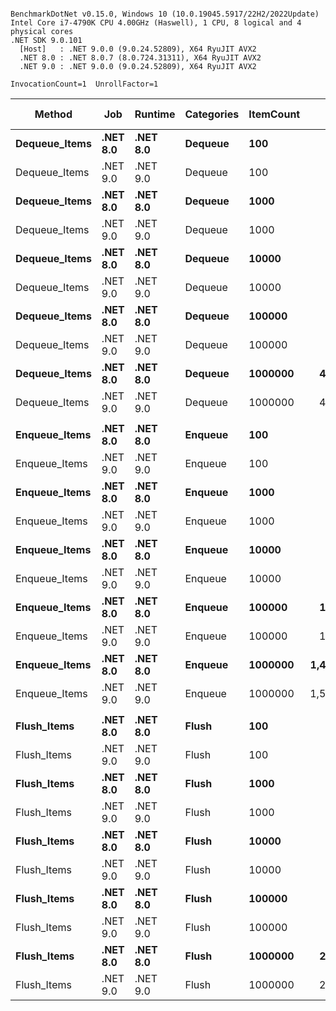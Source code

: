 ```

BenchmarkDotNet v0.15.0, Windows 10 (10.0.19045.5917/22H2/2022Update)
Intel Core i7-4790K CPU 4.00GHz (Haswell), 1 CPU, 8 logical and 4 physical cores
.NET SDK 9.0.101
  [Host]   : .NET 9.0.0 (9.0.24.52809), X64 RyuJIT AVX2
  .NET 8.0 : .NET 8.0.7 (8.0.724.31311), X64 RyuJIT AVX2
  .NET 9.0 : .NET 9.0.0 (9.0.24.52809), X64 RyuJIT AVX2

InvocationCount=1  UnrollFactor=1  

```
| Method        | Job      | Runtime  | Categories | ItemCount | Mean [ns]       | Error [ns]   | StdDev [ns]   | Median [ns]     | Gen0        | Gen1       | Gen2      | Allocated [B] |
|-------------- |--------- |--------- |----------- |---------- |----------------:|-------------:|--------------:|----------------:|------------:|-----------:|----------:|--------------:|
| **Dequeue_Items** | **.NET 8.0** | **.NET 8.0** | **Dequeue**    | **100**       |        **62,326.3** |      **5,060.4** |      **14,681.1** |        **61,450.0** |      **0.0000** |     **0.0000** |    **0.0000** |         **11888** |
| Dequeue_Items | .NET 9.0 | .NET 9.0 | Dequeue    | 100       |        40,438.9 |      1,787.7 |       5,129.1 |        38,100.0 |      0.0000 |     0.0000 |    0.0000 |         11888 |
| **Dequeue_Items** | **.NET 8.0** | **.NET 8.0** | **Dequeue**    | **1000**      |       **687,415.3** |     **50,607.7** |     **147,625.0** |       **635,850.0** |      **0.0000** |     **0.0000** |    **0.0000** |        **112688** |
| Dequeue_Items | .NET 9.0 | .NET 9.0 | Dequeue    | 1000      |       632,724.2 |     64,089.4 |     187,963.1 |       607,300.0 |      0.0000 |     0.0000 |    0.0000 |        112688 |
| **Dequeue_Items** | **.NET 8.0** | **.NET 8.0** | **Dequeue**    | **10000**     |     **4,586,698.8** |    **277,019.3** |     **739,420.6** |     **4,242,800.0** |      **0.0000** |     **0.0000** |    **0.0000** |       **1120688** |
| Dequeue_Items | .NET 9.0 | .NET 9.0 | Dequeue    | 10000     |     4,832,516.2 |    534,149.4 |   1,566,567.9 |     3,916,600.0 |      0.0000 |     0.0000 |    0.0000 |       1120688 |
| **Dequeue_Items** | **.NET 8.0** | **.NET 8.0** | **Dequeue**    | **100000**    |    **46,457,860.5** |    **844,601.3** |     **938,772.1** |    **46,175,350.0** |   **2000.0000** |  **1000.0000** |    **0.0000** |      **11200688** |
| Dequeue_Items | .NET 9.0 | .NET 9.0 | Dequeue    | 100000    |    42,173,992.7 |    841,580.8 |   1,793,477.4 |    42,101,100.0 |   2000.0000 |  1000.0000 |    0.0000 |      11200688 |
| **Dequeue_Items** | **.NET 8.0** | **.NET 8.0** | **Dequeue**    | **1000000**   |   **479,864,520.0** |  **8,777,936.5** |   **8,210,887.2** |   **477,945,800.0** |  **26000.0000** |  **1000.0000** |    **0.0000** |     **112000688** |
| Dequeue_Items | .NET 9.0 | .NET 9.0 | Dequeue    | 1000000   |   412,739,307.1 |  8,209,888.7 |   7,277,852.5 |   412,537,800.0 |  26000.0000 |  1000.0000 |    0.0000 |     112000400 |
|               |          |          |            |           |                 |              |               |                 |             |            |           |               |
| **Enqueue_Items** | **.NET 8.0** | **.NET 8.0** | **Enqueue**    | **100**       |        **95,292.7** |      **4,221.9** |      **12,181.2** |        **92,850.0** |      **0.0000** |     **0.0000** |    **0.0000** |         **72496** |
| Enqueue_Items | .NET 9.0 | .NET 9.0 | Enqueue    | 100       |        88,700.0 |        738.6 |       1,192.7 |        88,600.0 |      0.0000 |     0.0000 |    0.0000 |         72112 |
| **Enqueue_Items** | **.NET 8.0** | **.NET 8.0** | **Enqueue**    | **1000**      |       **891,204.3** |     **24,733.0** |      **70,163.4** |       **877,300.0** |      **0.0000** |     **0.0000** |    **0.0000** |        **739944** |
| Enqueue_Items | .NET 9.0 | .NET 9.0 | Enqueue    | 1000      |       862,123.6 |     16,649.3 |      41,152.8 |       851,900.0 |      0.0000 |     0.0000 |    0.0000 |        736728 |
| **Enqueue_Items** | **.NET 8.0** | **.NET 8.0** | **Enqueue**    | **10000**     |     **9,820,663.0** |    **913,343.2** |   **2,693,013.3** |     **8,877,100.0** |   **1000.0000** |     **0.0000** |    **0.0000** |       **7193992** |
| Enqueue_Items | .NET 9.0 | .NET 9.0 | Enqueue    | 10000     |     9,632,731.0 |    770,431.1 |   2,271,633.5 |     9,640,100.0 |   1000.0000 |     0.0000 |    0.0000 |       7193992 |
| **Enqueue_Items** | **.NET 8.0** | **.NET 8.0** | **Enqueue**    | **100000**    |   **126,556,777.5** |  **2,512,176.1** |   **5,131,710.5** |   **125,545,850.0** |  **11000.0000** |  **5000.0000** | **1000.0000** |      **70552624** |
| Enqueue_Items | .NET 9.0 | .NET 9.0 | Enqueue    | 100000    |   136,594,410.5 |  2,957,150.4 |   8,484,619.4 |   138,310,100.0 |  11000.0000 |  5000.0000 | 1000.0000 |      70575760 |
| **Enqueue_Items** | **.NET 8.0** | **.NET 8.0** | **Enqueue**    | **1000000**   | **1,491,639,091.0** | **52,043,555.5** | **153,451,608.8** | **1,421,446,850.0** | **107000.0000** | **53000.0000** | **1000.0000** |     **705267104** |
| Enqueue_Items | .NET 9.0 | .NET 9.0 | Enqueue    | 1000000   | 1,534,219,216.0 | 58,730,330.7 | 173,167,717.8 | 1,650,873,500.0 | 106000.0000 | 52000.0000 | 1000.0000 |     700000928 |
|               |          |          |            |           |                 |              |               |                 |             |            |           |               |
| **Flush_Items**   | **.NET 8.0** | **.NET 8.0** | **Flush**      | **100**       |        **32,172.2** |      **1,728.2** |       **4,817.4** |        **30,100.0** |      **0.0000** |     **0.0000** |    **0.0000** |         **14320** |
| Flush_Items   | .NET 9.0 | .NET 9.0 | Flush      | 100       |        27,789.0 |      1,719.8 |       5,070.8 |        25,750.0 |      0.0000 |     0.0000 |    0.0000 |         14032 |
| **Flush_Items**   | **.NET 8.0** | **.NET 8.0** | **Flush**      | **1000**      |       **401,123.4** |     **13,688.2** |      **39,053.2** |       **395,200.0** |      **0.0000** |     **0.0000** |    **0.0000** |        **115120** |
| Flush_Items   | .NET 9.0 | .NET 9.0 | Flush      | 1000      |       371,284.7 |     24,524.6 |      71,539.4 |       352,400.0 |      0.0000 |     0.0000 |    0.0000 |        115120 |
| **Flush_Items**   | **.NET 8.0** | **.NET 8.0** | **Flush**      | **10000**     |     **2,096,937.2** |    **106,304.0** |     **274,404.5** |     **2,136,200.0** |      **0.0000** |     **0.0000** |    **0.0000** |       **1122784** |
| Flush_Items   | .NET 9.0 | .NET 9.0 | Flush      | 10000     |     2,463,375.0 |    318,951.1 |     940,434.6 |     2,887,400.0 |      0.0000 |     0.0000 |    0.0000 |       1123120 |
| **Flush_Items**   | **.NET 8.0** | **.NET 8.0** | **Flush**      | **100000**    |    **27,521,603.2** |    **617,249.5** |   **1,761,047.6** |    **27,538,500.0** |   **2000.0000** |     **0.0000** |    **0.0000** |      **11203120** |
| Flush_Items   | .NET 9.0 | .NET 9.0 | Flush      | 100000    |    20,528,448.0 |    408,298.3 |     545,066.6 |    20,514,200.0 |   2000.0000 |  1000.0000 |    0.0000 |      11203120 |
| **Flush_Items**   | **.NET 8.0** | **.NET 8.0** | **Flush**      | **1000000**   |   **292,485,606.2** |  **5,842,341.7** |   **5,737,960.7** |   **292,913,100.0** |  **26000.0000** |  **1000.0000** |    **0.0000** |     **112003120** |
| Flush_Items   | .NET 9.0 | .NET 9.0 | Flush      | 1000000   |   200,233,375.0 |  3,900,283.5 |   4,491,572.3 |   200,044,550.0 |  26000.0000 |  1000.0000 |    0.0000 |     112002496 |
